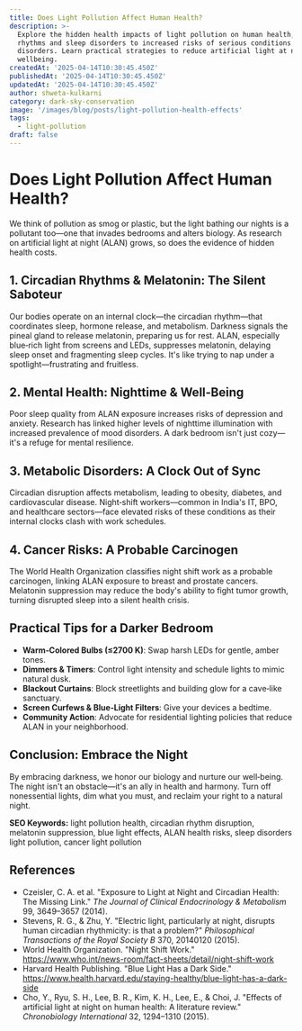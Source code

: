 ```yaml
---
title: Does Light Pollution Affect Human Health?
description: >-
  Explore the hidden health impacts of light pollution on human health, from disrupted circadian
  rhythms and sleep disorders to increased risks of serious conditions like cancer and metabolic
  disorders. Learn practical strategies to reduce artificial light at night and protect your
  wellbeing.
createdAt: '2025-04-14T10:30:45.450Z'
publishedAt: '2025-04-14T10:30:45.450Z'
updatedAt: '2025-04-14T10:30:45.450Z'
author: shweta-kulkarni
category: dark-sky-conservation
image: '/images/blog/posts/light-pollution-health-effects'
tags:
  - light-pollution
draft: false
---
```


# Does Light Pollution Affect Human Health?

We think of pollution as smog or plastic, but the light bathing our nights is a pollutant too—one
that invades bedrooms and alters biology. As research on artificial light at night (ALAN) grows, so
does the evidence of hidden health costs.

## 1. Circadian Rhythms & Melatonin: The Silent Saboteur

Our bodies operate on an internal clock—the circadian rhythm—that coordinates sleep, hormone
release, and metabolism. Darkness signals the pineal gland to release melatonin, preparing us for
rest. ALAN, especially blue‑rich light from screens and LEDs, suppresses melatonin, delaying sleep
onset and fragmenting sleep cycles. It's like trying to nap under a spotlight—frustrating and
fruitless.

## 2. Mental Health: Nighttime & Well‑Being

Poor sleep quality from ALAN exposure increases risks of depression and anxiety. Research has linked
higher levels of nighttime illumination with increased prevalence of mood disorders. A dark bedroom
isn't just cozy—it's a refuge for mental resilience.

## 3. Metabolic Disorders: A Clock Out of Sync

Circadian disruption affects metabolism, leading to obesity, diabetes, and cardiovascular disease.
Night‑shift workers—common in India's IT, BPO, and healthcare sectors—face elevated risks of these
conditions as their internal clocks clash with work schedules.

## 4. Cancer Risks: A Probable Carcinogen

The World Health Organization classifies night shift work as a probable carcinogen, linking ALAN
exposure to breast and prostate cancers. Melatonin suppression may reduce the body's ability to
fight tumor growth, turning disrupted sleep into a silent health crisis.

## Practical Tips for a Darker Bedroom

- **Warm‑Colored Bulbs (≤2700 K)**: Swap harsh LEDs for gentle, amber tones.
- **Dimmers & Timers**: Control light intensity and schedule lights to mimic natural dusk.
- **Blackout Curtains**: Block streetlights and building glow for a cave‑like sanctuary.
- **Screen Curfews & Blue‑Light Filters**: Give your devices a bedtime.
- **Community Action**: Advocate for residential lighting policies that reduce ALAN in your
  neighborhood.

## Conclusion: Embrace the Night

By embracing darkness, we honor our biology and nurture our well‑being. The night isn't an
obstacle—it's an ally in health and harmony. Turn off nonessential lights, dim what you must, and
reclaim your right to a natural night.

**SEO Keywords:** light pollution health, circadian rhythm disruption, melatonin suppression, blue
light effects, ALAN health risks, sleep disorders light pollution, cancer light pollution

## References

- Czeisler, C. A. et al. "Exposure to Light at Night and Circadian Health: The Missing Link." _The
  Journal of Clinical Endocrinology & Metabolism_ 99, 3649–3657 (2014).
- Stevens, R. G., & Zhu, Y. "Electric light, particularly at night, disrupts human circadian
  rhythmicity: is that a problem?" _Philosophical Transactions of the Royal Society B_ 370, 20140120
  (2015).
- World Health Organization. "Night Shift Work."
  https://www.who.int/news-room/fact-sheets/detail/night-shift-work
- Harvard Health Publishing. "Blue Light Has a Dark Side."
  https://www.health.harvard.edu/staying-healthy/blue-light-has-a-dark-side
- Cho, Y., Ryu, S. H., Lee, B. R., Kim, K. H., Lee, E., & Choi, J. "Effects of artificial light at
  night on human health: A literature review." _Chronobiology International_ 32, 1294–1310 (2015).
